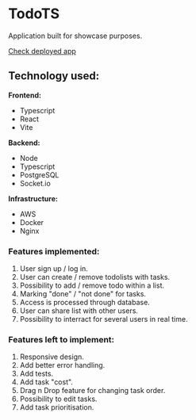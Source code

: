 # TodoTS

Application built for showcase purposes.

[Check deployed app](http://ec2-13-51-72-164.eu-north-1.compute.amazonaws.com/)

## Technology used:

**Frontend:**

- Typescript
- React
- Vite

**Backend:**

- Node
- Typescript
- PostgreSQL
- Socket.io

**Infrastructure:**

- AWS
- Docker
- Nginx


### Features implemented:

1. User sign up / log in.
2. User can create / remove todolists with tasks.
3. Possibility to add / remove todo within a list.
4. Marking "done" / "not done" for tasks.
5. Access is processed through database.
6. User can share list with other users.
7. Possibility to interract for several users in real time.

### Features left to implement:

1. Responsive design.
2. Add better error handling.
3. Add tests.
4. Add task "cost".
5. Drag n Drop feature for changing task order.
6. Possibility to edit tasks.
7. Add task prioritisation.